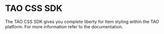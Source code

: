 # TAO CSS SDK
The TAO CSS SDK gives you complete liberty for Item styling within the TAO platform. For more information refer to the documentation.